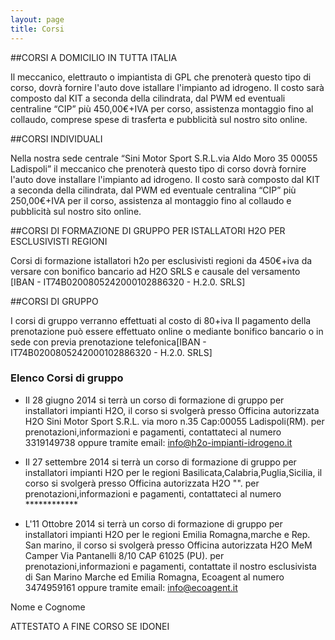 ```yaml
---
layout: page
title: Corsi
---
```


##CORSI A DOMICILIO IN TUTTA ITALIA

Il meccanico, elettrauto o impiantista di GPL che prenoterà questo tipo di corso, dovrà fornire l'auto dove istallare l'impianto ad idrogeno. Il costo sarà composto dal KIT a seconda della cilindrata, dal PWM ed eventuali centraline “CIP” più 450,00€+IVA per corso, assistenza montaggio fino al collaudo, comprese spese di trasferta e pubblicità sul nostro sito online.

##CORSI INDIVIDUALI

Nella nostra sede centrale “Sini Motor Sport S.R.L.via Aldo Moro 35 00055 Ladispoli” il meccanico che prenoterà questo tipo di corso dovrà fornire l'auto dove installare l'impianto ad idrogeno. Il costo sarà composto dal KIT a seconda della cilindrata, dal PWM ed eventuale centralina “CIP” più 250,00€+IVA per il corso, assistenza al montaggio fino al collaudo e pubblicità sul nostro sito online.

##CORSI DI FORMAZIONE DI GRUPPO PER ISTALLATORI H2O PER ESCLUSIVISTI REGIONI

Corsi di formazione istallatori h2o per esclusivisti regioni da 450€+iva da versare con bonifico bancario ad H2O SRLS e causale del versamento [IBAN - IT74B0200805242000102886320 - H.2.0. SRLS]

##CORSI DI GRUPPO

I corsi di gruppo verranno effettuati al costo di 80+iva Il pagamento della prenotazione può essere effettuato online o mediante bonifico bancario o in sede con previa prenotazione telefonica[IBAN - IT74B0200805242000102886320 - H.2.0. SRLS]

### Elenco Corsi di gruppo

- Il 28 giugno 2014 si terrà un corso di formazione di gruppo per installatori impianti H2O, il corso si svolgerà presso Officina autorizzata H2O Sini Motor Sport S.R.L. via moro n.35 Cap:00055 Ladispoli(RM). 
per prenotazioni,informazioni e pagamenti, contattateci al numero 3319149738 oppure tramite email: info@h2o-impianti-idrogeno.it

- Il 27 settembre 2014 si terrà un corso di formazione di gruppo per installatori impianti H2O per le regioni Basilicata,Calabria,Puglia,Sicilia, il corso si svolgerà presso Officina autorizzata H2O "". 
per prenotazioni,informazioni e pagamenti, contattateci al numero ************

- L'11 Ottobre 2014 si terrà un corso di formazione di gruppo per installatori impianti H2O per le regioni Emilia Romagna,marche e Rep. San marino, il corso si svolgerà presso Officina autorizzata H2O MeM Camper Via Pantanelli 8/10 CAP 61025 (PU). 
per prenotazioni,informazioni e pagamenti, contattate il nostro esclusivista di San Marino Marche ed Emilia Romagna, Ecoagent al numero 3474959161 oppure tramite email: info@ecoagent.it


Nome e Cognome

ATTESTATO A FINE CORSO SE IDONEI
